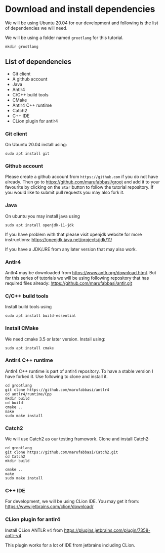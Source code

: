 # Download and install dependencies

We will be using Ubuntu 20.04 for our development and following is the list of dependencies we will need.

We will be using a folder named ```grootlang``` for this tutorial.

```shell
mkdir grootlang
```

## List of dependencies
* Git client
* A github account
* Java
* Antlr4
* C/C++ build tools
* CMake
* Antlr4 C++ runtime
* Catch2
* C++ IDE
* CLion plugin for antlr4

### Git client

On Ubuntu 20.04 install using:

```shell
sudo apt install git
```

### Github account

Please create a github account from ```https://github.com``` if you do  not have already.
Then go to https://github.com/marufabbasi/groot and add it to your favourite by clicking on the `Star` button to follow the tutorial repository. If you would like to submit pull requests you may also fork it.

### Java

On ubuntu you may install java using

```shell
sudo apt install openjdk-11-jdk
```

If you have problem with that please visit openjdk website for more instructions: https://openjdk.java.net/projects/jdk/11/

If you have a JDK/JRE from any later version that may also work.

### Antlr4

Antlr4 may be downloaded from https://www.antlr.org/download.html. But for this series of tutorials we will be using following repository that has required files already: https://github.com/marufabbasi/antlr.git

### C/C++ build tools
Install build tools using

```shell
sudo apt install build-essential
```

### Install CMake
We need cmake 3.5 or later version. Install using:

```shell
sudo apt install cmake
```

### Antlr4 C++ runtime
Antlr4 C++ runtime is part of antlr4 repository. To have a stable version I have forked it. Use following to clone and install it.

```shell
cd grootlang
git clone https://github.com/marufabbasi/antlr4
cd antlr4/runtime/Cpp
mkdir build
cd build
cmake ..
make
sudo make install
```

### Catch2

We will use Catch2 as our testing framework. Clone and install Catch2:

```shell
cd grootlang
git clone https://github.com/marufabbasi/Catch2.git
cd Catch2
mkdir build

cmake ..
make
sudo make install
```

### C++ IDE 

For development, we will be using CLion IDE. You may get it from: https://www.jetbrains.com/clion/download/

### CLion plugin for antlr4

Install CLion ANTLR v4 from https://plugins.jetbrains.com/plugin/7358-antlr-v4

This plugin works for a lot of IDE from jetbrains including CLion.
